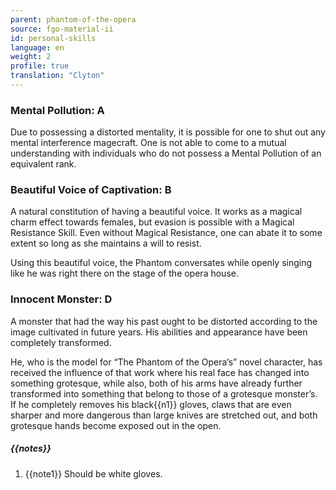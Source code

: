 ```yaml
---
parent: phantom-of-the-opera
source: fgo-material-ii
id: personal-skills
language: en
weight: 2
profile: true
translation: "Clyton"
---
```


### Mental Pollution: A

Due to possessing a distorted mentality, it is possible for one to shut out any mental interference magecraft. One is not able to come to a mutual understanding with individuals who do not possess a Mental Pollution of an equivalent rank.

### Beautiful Voice of Captivation: B

A natural constitution of having a beautiful voice. It works as a magical charm effect towards females, but evasion is possible with a Magical Resistance Skill. Even without Magical Resistance, one can abate it to some extent so long as she maintains a will to resist.

Using this beautiful voice, the Phantom conversates while openly singing like he was right there on the stage of the opera house.

### Innocent Monster: D

A monster that had the way his past ought to be distorted according to the image cultivated in future years. His abilities and appearance have been completely transformed.

He, who is the model for “The Phantom of the Opera’s” novel character, has received the influence of that work where his real face has changed into something grotesque, while also, both of his arms have already further transformed into something that belong to those of a grotesque monster’s. If he completely removes his black{{n1}} gloves, claws that are even sharper and more dangerous than large knives are stretched out, and both grotesque hands become exposed out in the open.

##### {{notes}}

1. {{note1}} Should be white gloves.
